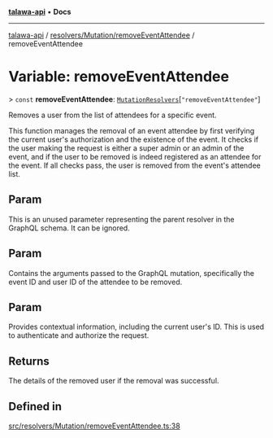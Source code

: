 [**talawa-api**](../../../../README.md) • **Docs**

***

[talawa-api](../../../../modules.md) / [resolvers/Mutation/removeEventAttendee](../README.md) / removeEventAttendee

# Variable: removeEventAttendee

\> `const` **removeEventAttendee**: [`MutationResolvers`](../../../../types/generatedGraphQLTypes/type-aliases/MutationResolvers.md)\[`"removeEventAttendee"`\]

Removes a user from the list of attendees for a specific event.

This function manages the removal of an event attendee by first verifying
the current user's authorization and the existence of the event. It checks
if the user making the request is either a super admin or an admin of the event,
and if the user to be removed is indeed registered as an attendee for the event.
If all checks pass, the user is removed from the event's attendee list.

## Param

This is an unused parameter representing the parent resolver in the GraphQL schema. It can be ignored.

## Param

Contains the arguments passed to the GraphQL mutation, specifically the event ID and user ID of the attendee to be removed.

## Param

Provides contextual information, including the current user's ID. This is used to authenticate and authorize the request.

## Returns

The details of the removed user if the removal was successful.

## Defined in

[src/resolvers/Mutation/removeEventAttendee.ts:38](https://github.com/PalisadoesFoundation/talawa-api/blob/f9e8275b1ddff2d3edcec79ee3b37c07998f6cc3/src/resolvers/Mutation/removeEventAttendee.ts#L38)

